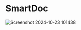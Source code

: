 # SmartDoc

![Screenshot 2024-10-23 101438](https://github.com/user-attachments/assets/9afb2954-aa74-40cb-a970-c4b0fbd3e18a)
